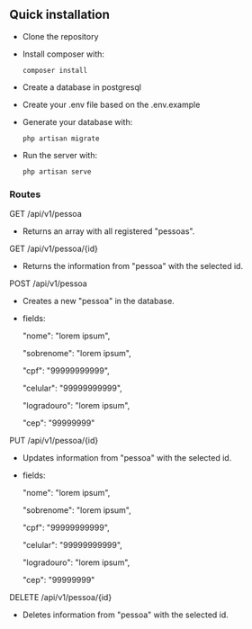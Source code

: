 ## Quick installation

- Clone the repository  
- Install composer with:

      composer install
- Create a database in postgresql
- Create your .env file based on the .env.example
- Generate your database with: 
      
      php artisan migrate
- Run the server with:

      php artisan serve

### Routes

GET /api/v1/pessoa
 - Returns an array with all registered "pessoas".

GET /api/v1/pessoa/{id}
* Returns the information from "pessoa" with the selected id.

POST /api/v1/pessoa
* Creates a new "pessoa" in the database.

- fields:

    "nome": "lorem ipsum",

    "sobrenome": "lorem ipsum",

    "cpf": "99999999999",

    "celular": "99999999999",

    "logradouro": "lorem ipsum",

    "cep": "99999999"

PUT /api/v1/pessoa/{id}
* Updates information from "pessoa" with the selected id.

- fields:

    "nome": "lorem ipsum",

    "sobrenome": "lorem ipsum",

    "cpf": "99999999999",

    "celular": "99999999999",

    "logradouro": "lorem ipsum",

    "cep": "99999999"

DELETE /api/v1/pessoa/{id}
* Deletes information from "pessoa" with the selected id. 